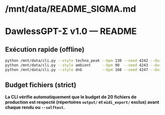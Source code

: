 # /mnt/data/README_SIGMA.md
# DawlessGPT-Σ v1.0 — README

## Exécution rapide (offline)
```bash
python /mnt/data/cli.py --style techno_peak --bpm 130 --seed 4242 --dur 84
python /mnt/data/cli.py --style ambient     --bpm 90  --seed 4243 --dur 90
python /mnt/data/cli.py --style dnb         --bpm 168 --seed 4247 --dur 72
```

## Budget fichiers (strict)
**La CLI vérifie automatiquement que le budget de 20 fichiers de production est respecté (répertoires `output/` et `midi_export/` exclus) avant chaque rendu ou `--selftest`.**
